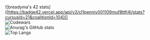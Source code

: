 ![breadyma's 42 stats]([https://badge42.vercel.app/api/v2/cl1penniy001109muf8ttfi4l/stats?cursusId=21&coalitionId=104]()<br>
![Codewars](https://www.codewars.com/users/Veezys/badges/large/?viewBox="0,0,495,40") <br>
![Anurag's GitHub stats](https://github-readme-stats.vercel.app/api?username=Veezys&show_icons=true&theme=radical)<br>
![Top Langs](https://github-readme-stats.vercel.app/api/top-langs/?username=Veezys&layout=&card_width=495&theme=radical)<br>
<!--
**Veezys/Veezys** is a ✨ _special_ ✨ repository because its `README.md` (this file) appears on your GitHub profile.

Here are some ideas to get you started:

- 🔭 I’m currently working on ...
- 🌱 I’m currently learning ...
- 👯 I’m looking to collaborate on ...
- 🤔 I’m looking for help with ...
- 💬 Ask me about ...
- 📫 How to reach me: ...
- 😄 Pronouns: ...
- ⚡ Fun fact: ...
-->
